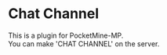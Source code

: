 # Chat Channel  
This is a plugin for PocketMine-MP.  
You can make 'CHAT CHANNEL' on the server.  
